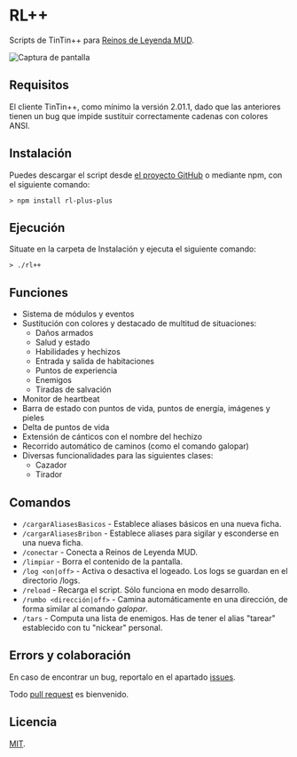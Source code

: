 # RL++

Scripts de TinTin++ para [Reinos de Leyenda MUD](http://www.reinosdeleyenda.es/).

![Captura de pantalla](https://cloud.githubusercontent.com/assets/448131/21314478/9c830800-c5f7-11e6-925c-026018b74461.png)

## Requisitos

El cliente TinTin++, como mínimo la versión 2.01.1, dado que las anteriores tienen un
bug que impide sustituir correctamente cadenas con colores ANSI.

## Instalación

Puedes descargar el script desde [el proyecto GitHub](https://github.com/dunkelheit/rl-plus-plus)
o mediante npm, con el siguiente comando:

```
> npm install rl-plus-plus
```

## Ejecución

Situate en la carpeta de Instalación y ejecuta el siguiente comando:

```
> ./rl++
```

## Funciones

* Sistema de módulos y eventos 
* Sustitución con colores y destacado de multitud de situaciones:
    * Daños armados
    * Salud y estado
    * Habilidades y hechizos
    * Entrada y salida de habitaciones
    * Puntos de experiencia
    * Enemigos
    * Tiradas de salvación
* Monitor de heartbeat
* Barra de estado con puntos de vida, puntos de energía, imágenes y pieles
* Delta de puntos de vida
* Extensión de cánticos con el nombre del hechizo
* Recorrido automático de caminos (como el comando galopar)
* Diversas funcionalidades para las siguientes clases:
    * Cazador
    * Tirador

## Comandos

* `/cargarAliasesBasicos` - Establece aliases básicos en una nueva ficha.
* `/cargarAliasesBribon` - Establece aliases para sigilar y esconderse en una nueva ficha.
* `/conectar` - Conecta a Reinos de Leyenda MUD.
* `/limpiar` - Borra el contenido de la pantalla.
* `/log <on|off>` - Activa o desactiva el logeado. Los logs se guardan en el directorio /logs.
* `/reload` - Recarga el script. Sólo funciona en modo desarrollo.
* `/rumbo <dirección|off>` - Camina automáticamente en una dirección, de forma similar al comando _galopar_.
* `/tars` - Computa una lista de enemigos. Has de tener el alias "tarear" establecido con tu "nickear" personal.

## Errors y colaboración

En caso de encontrar un bug, reportalo en el apartado [issues](https://github.com/dunkelheit/rl-plus-plus/issues).

Todo [pull request](https://github.com/dunkelheit/rl-plus-plus/pulls) es bienvenido.

## Licencia

[MIT](LICENSE).
